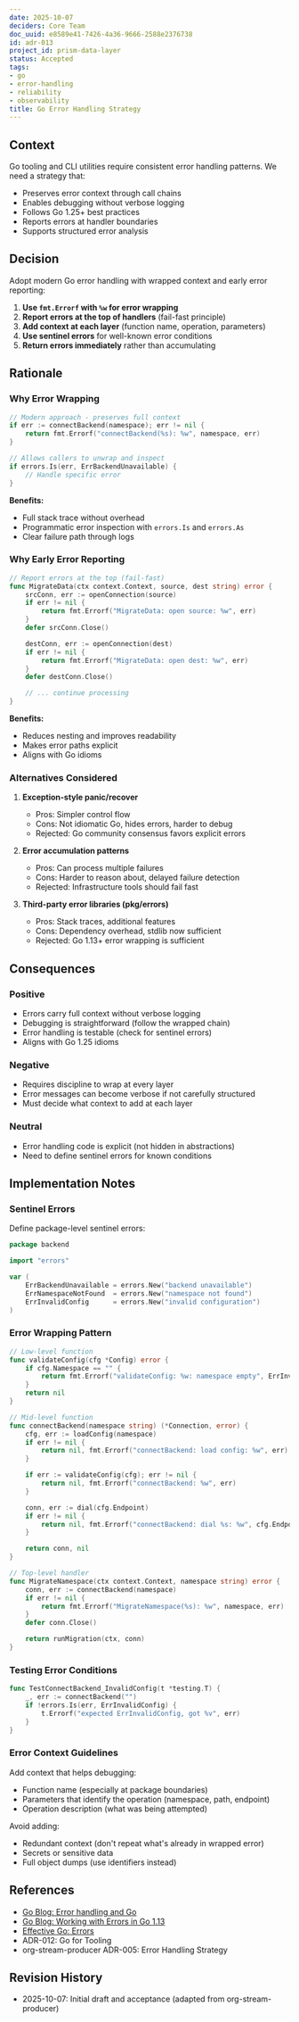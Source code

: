 ```yaml
---
date: 2025-10-07
deciders: Core Team
doc_uuid: e8589e41-7426-4a36-9666-2588e2376738
id: adr-013
project_id: prism-data-layer
status: Accepted
tags:
- go
- error-handling
- reliability
- observability
title: Go Error Handling Strategy
---
```


## Context

Go tooling and CLI utilities require consistent error handling patterns. We need a strategy that:
- Preserves error context through call chains
- Enables debugging without verbose logging
- Follows Go 1.25+ best practices
- Reports errors at handler boundaries
- Supports structured error analysis

## Decision

Adopt modern Go error handling with wrapped context and early error reporting:

1. **Use `fmt.Errorf` with `%w` for error wrapping**
2. **Report errors at the top of handlers** (fail-fast principle)
3. **Add context at each layer** (function name, operation, parameters)
4. **Use sentinel errors** for well-known error conditions
5. **Return errors immediately** rather than accumulating

## Rationale

### Why Error Wrapping

```go
// Modern approach - preserves full context
if err := connectBackend(namespace); err != nil {
    return fmt.Errorf("connectBackend(%s): %w", namespace, err)
}

// Allows callers to unwrap and inspect
if errors.Is(err, ErrBackendUnavailable) {
    // Handle specific error
}
```

**Benefits:**
- Full stack trace without overhead
- Programmatic error inspection with `errors.Is` and `errors.As`
- Clear failure path through logs

### Why Early Error Reporting

```go
// Report errors at the top (fail-fast)
func MigrateData(ctx context.Context, source, dest string) error {
    srcConn, err := openConnection(source)
    if err != nil {
        return fmt.Errorf("MigrateData: open source: %w", err)
    }
    defer srcConn.Close()

    destConn, err := openConnection(dest)
    if err != nil {
        return fmt.Errorf("MigrateData: open dest: %w", err)
    }
    defer destConn.Close()

    // ... continue processing
}
```

**Benefits:**
- Reduces nesting and improves readability
- Makes error paths explicit
- Aligns with Go idioms

### Alternatives Considered

1. **Exception-style panic/recover**
   - Pros: Simpler control flow
   - Cons: Not idiomatic Go, hides errors, harder to debug
   - Rejected: Go community consensus favors explicit errors

2. **Error accumulation patterns**
   - Pros: Can process multiple failures
   - Cons: Harder to reason about, delayed failure detection
   - Rejected: Infrastructure tools should fail fast

3. **Third-party error libraries (pkg/errors)**
   - Pros: Stack traces, additional features
   - Cons: Dependency overhead, stdlib now sufficient
   - Rejected: Go 1.13+ error wrapping is sufficient

## Consequences

### Positive

- Errors carry full context without verbose logging
- Debugging is straightforward (follow the wrapped chain)
- Error handling is testable (check for sentinel errors)
- Aligns with Go 1.25 idioms

### Negative

- Requires discipline to wrap at every layer
- Error messages can become verbose if not carefully structured
- Must decide what context to add at each layer

### Neutral

- Error handling code is explicit (not hidden in abstractions)
- Need to define sentinel errors for known conditions

## Implementation Notes

### Sentinel Errors

Define package-level sentinel errors:

```go
package backend

import "errors"

var (
    ErrBackendUnavailable = errors.New("backend unavailable")
    ErrNamespaceNotFound  = errors.New("namespace not found")
    ErrInvalidConfig      = errors.New("invalid configuration")
)
```

### Error Wrapping Pattern

```go
// Low-level function
func validateConfig(cfg *Config) error {
    if cfg.Namespace == "" {
        return fmt.Errorf("validateConfig: %w: namespace empty", ErrInvalidConfig)
    }
    return nil
}

// Mid-level function
func connectBackend(namespace string) (*Connection, error) {
    cfg, err := loadConfig(namespace)
    if err != nil {
        return nil, fmt.Errorf("connectBackend: load config: %w", err)
    }

    if err := validateConfig(cfg); err != nil {
        return nil, fmt.Errorf("connectBackend: %w", err)
    }

    conn, err := dial(cfg.Endpoint)
    if err != nil {
        return nil, fmt.Errorf("connectBackend: dial %s: %w", cfg.Endpoint, err)
    }

    return conn, nil
}

// Top-level handler
func MigrateNamespace(ctx context.Context, namespace string) error {
    conn, err := connectBackend(namespace)
    if err != nil {
        return fmt.Errorf("MigrateNamespace(%s): %w", namespace, err)
    }
    defer conn.Close()

    return runMigration(ctx, conn)
}
```

### Testing Error Conditions

```go
func TestConnectBackend_InvalidConfig(t *testing.T) {
    _, err := connectBackend("")
    if !errors.Is(err, ErrInvalidConfig) {
        t.Errorf("expected ErrInvalidConfig, got %v", err)
    }
}
```

### Error Context Guidelines

Add context that helps debugging:
- Function name (especially at package boundaries)
- Parameters that identify the operation (namespace, path, endpoint)
- Operation description (what was being attempted)

Avoid adding:
- Redundant context (don't repeat what's already in wrapped error)
- Secrets or sensitive data
- Full object dumps (use identifiers instead)

## References

- [Go Blog: Error handling and Go](https://go.dev/blog/error-handling-and-go)
- [Go Blog: Working with Errors in Go 1.13](https://go.dev/blog/go1.13-errors)
- [Effective Go: Errors](https://go.dev/doc/effective_go#errors)
- ADR-012: Go for Tooling
- org-stream-producer ADR-005: Error Handling Strategy

## Revision History

- 2025-10-07: Initial draft and acceptance (adapted from org-stream-producer)